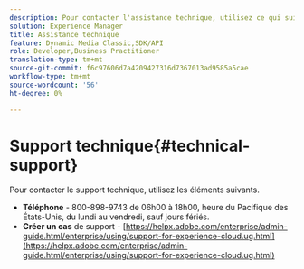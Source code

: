 ```yaml
---
description: Pour contacter l'assistance technique, utilisez ce qui suit.
solution: Experience Manager
title: Assistance technique
feature: Dynamic Media Classic,SDK/API
role: Developer,Business Practitioner
translation-type: tm+mt
source-git-commit: f6c97606d7a4209427316d7367013ad9585a5cae
workflow-type: tm+mt
source-wordcount: '56'
ht-degree: 0%

---
```



# Support technique{#technical-support}

Pour contacter le support technique, utilisez les éléments suivants.

* **Téléphone**  - 800-898-9743 de 06h00 à 18h00, heure du Pacifique des États-Unis, du lundi au vendredi, sauf jours fériés.
* **Créer un cas**  de support -  [https://helpx.adobe.com/enterprise/admin-guide.html/enterprise/using/support-for-experience-cloud.ug.html](https://helpx.adobe.com/enterprise/admin-guide.html/enterprise/using/support-for-experience-cloud.ug.html)

